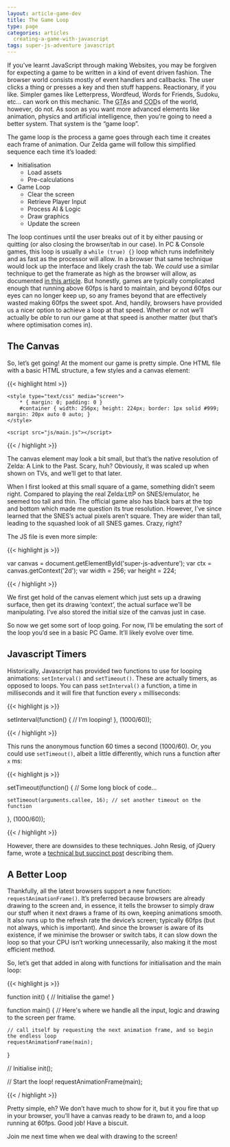 ```yaml
---
layout: article-game-dev
title: The Game Loop
type: page
categories: articles
  creating-a-game-with-javascript
tags: super-js-adventure javascript
---
```


If you’ve learnt JavaScript through making Websites, you may be forgiven for expecting a game to be written in a kind of event driven fashion. The browser world consists mostly of event handlers and callbacks. The user clicks a thing or presses a key and then stuff happens. Reactionary, if you like. Simpler games like Letterpress, Wordfeud, Words for Friends, Sudoku, etc&hellip; can work on this mechanic. The <abbr title="Grand Theft Auto">GTA</abbr>s and <abbr title="Call of Duty">COD</abbr>s of the world, however, do not. As soon as you want more advanced elements like animation, physics and artificial intelligence, then you’re going to need a better system. That system is the “game loop”.

The game loop is the process a game goes through each time it creates each frame of animation. Our Zelda game will follow this simplified sequence each time it’s loaded:

- Initialisation
  - Load assets
  - Pre-calculations
- Game Loop
  - Clear the screen
  - Retrieve Player Input
  - Process AI & Logic
  - Draw graphics
  - Update the screen

The loop continues until the user breaks out of it by either pausing or quitting (or also closing the browser/tab in our case). In PC & Console games, this loop is usually a `while (true) {}` loop which runs indefinitely and as fast as the processor will allow. In a browser that same technique would lock up the interface and likely crash the tab. We _could_ use a similar technique to get the framerate as high as the browser will allow, as documented [in this article](http://web.archive.org/web/20160810133238/http://www.chandlerprall.com/2011/06/beating-60fps-in-javascript/). But honestly, games are typically complicated enough that running above 60fps is hard to maintain, and beyond 60fps our eyes can no longer keep up, so any frames beyond that are effectively wasted making 60fps the sweet spot. And, handily, browsers have provided us a nicer option to achieve a loop at that speed. Whether or not we’ll actually be _able_ to run our game at that speed is another matter (but that’s where optimisation comes in).

## The Canvas

So, let’s get going! At the moment our game is pretty simple. One HTML file with a basic HTML structure, a few styles and a canvas element:

{{< highlight html >}}

<!DOCTYPE html>
<html>
<head>
    <meta charset="utf-8">
    <title>Super JS Adventure!</title>

    <style type="text/css" media="screen">
        * { margin: 0; padding: 0 }
        #container { width: 256px; height: 224px; border: 1px solid #999; margin: 20px auto 0 auto; }
    </style>

</head>

<body>
    <div id="container">
        <canvas id="super-js-adventure" width="256" height="224"></canvas>
    </div>

    <script src="js/main.js"></script>

</body>
</html>

{{< / highlight >}}

The canvas element may look a bit small, but that’s the native resolution of Zelda: A Link to the Past. Scary, huh? Obviously, it was scaled up when shown on TVs, and we’ll get to that later.

<aside>
When I first looked at this small square of a game, something didn’t seem right. Compared to playing the real Zelda:LttP on SNES/emulator, he seemed too tall and thin. The official game also has black bars at the top and bottom which made me question its true resolution. However, I’ve since learned that the SNES’s actual pixels aren’t square. They are wider than tall, leading to the squashed look of all SNES games. Crazy, right?
</aside>

The JS file is even more simple:

{{< highlight js >}}

var canvas = document.getElementById('super-js-adventure');
var ctx = canvas.getContext('2d');
var width = 256;
var height = 224;

{{< / highlight >}}

We first get hold of the canvas element which just sets up a drawing surface, then get its drawing ‘context’, the actual surface we’ll be manipulating. I’ve also stored the initial size of the canvas just in case.

So now we get some sort of loop going. For now, I’ll be emulating the sort of the loop you’d see in a basic PC Game. It’ll likely evolve over time.

## Javascript Timers

Historically, Javascript has provided two functions to use for looping animations: `setInterval()` and `setTimeout()`. These are actually timers, as opposed to loops. You can pass `setInterval()` a function, a time in milliseconds and it will fire that function every `x` milliseconds:

{{< highlight js >}}

setInterval(function() {
// I'm looping!
}, (1000/60));

{{< / highlight >}}

This runs the anonymous function 60 times a second (1000/60). Or, you could use `setTimeout()`, albeit a little differently, which runs a function after `x` ms:

{{< highlight js >}}

setTimeout(function() {
// Some long block of code...

    setTimeout(arguments.callee, 16); // set another timeout on the function

}, (1000/60));

{{< / highlight >}}

However, there are downsides to these techniques. John Resig, of jQuery fame, wrote a [technical but succinct post](http://ejohn.org/blog/how-javascript-timers-work/) describing them.

## A Better Loop

Thankfully, all the latest browsers support a new function: `requestAnimationFrame()`. It’s preferred because browsers are already drawing to the screen and, in essence, it tells the browser to simply draw our stuff when it next draws a frame of its own, keeping animations smooth. It also runs up to the refresh rate the device’s screen; typically 60fps (but not always, which is important). And since the browser is aware of its existence, if we minimise the browser or switch tabs, it can slow down the loop so that your CPU isn’t working unnecessarily, also making it the most efficient method.

So, let’s get that added in along with functions for initialisation and the main loop:

{{< highlight js >}}

function init() {
// Initialise the game!
}

function main() {
// Here's where we handle all the input, logic and drawing to the screen per frame.

    // call itself by requesting the next animation frame, and so begin the endless loop
    requestAnimationFrame(main);

}

// Initialise
init();

// Start the loop!
requestAnimationFrame(main);

{{< / highlight >}}

Pretty simple, eh? We don’t have much to show for it, but it you fire that up in your browser, you’ll have a canvas ready to be drawn to, and a loop running at 60fps. Good job! Have a biscuit.

Join me next time when we deal with drawing to the screen!
